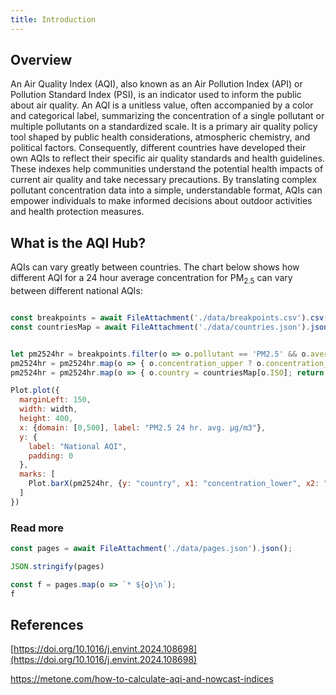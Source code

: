 ```yaml
---
title: Introduction
---
```


## Overview

An Air Quality Index (AQI), also known as an Air Pollution Index (API) or Pollution Standard Index (PSI), is an indicator used to inform the public about air quality. An AQI is a unitless value, often accompanied by a color and categorical label, summarizing the concentration of a single pollutant or multiple pollutants on a standardized scale. It is a primary air quality policy tool shaped by public health considerations, atmospheric chemistry, and political factors. Consequently, different countries have developed their own AQIs to reflect their specific air quality standards and health guidelines. These indexes help communities understand the potential health impacts of current air quality and take necessary precautions. By translating complex pollutant concentration data into a simple, understandable format, AQIs can empower individuals to make informed decisions about outdoor activities and health protection measures.

## What is the AQI Hub?

AQIs can vary greatly between countries. The chart below shows how different AQI for a 24 hour average concentration for PM<sub>2.5</sub> can vary between different national AQIs:

```js

const breakpoints = await FileAttachment('./data/breakpoints.csv').csv({typed: true});
const countriesMap = await FileAttachment('./data/countries.json').json();
```


```js

let pm2524hr = breakpoints.filter(o => o.pollutant == 'PM2.5' && o.averaging_period == '24');
pm2524hr = pm2524hr.map(o => { o.concentration_upper ? o.concentration_upper : o.concentration_upper = 500; return o})
pm2524hr = pm2524hr.map(o => { o.country = countriesMap[o.ISO]; return o})

```

```js
Plot.plot({
  marginLeft: 150,
  width: width,
  height: 400,
  x: {domain: [0,500], label: "PM2.5 24 hr. avg. µg/m3"},
  y: {
    label: "National AQI",
    padding: 0
  },
  marks: [
    Plot.barX(pm2524hr, {y: "country", x1: "concentration_lower", x2: "concentration_upper", fill: "hex"}),
  ]
})
```

### Read more

```js
const pages = await FileAttachment('./data/pages.json').json();

```

```js
JSON.stringify(pages)
```

```js
const f = pages.map(o => `* ${o}\n`);
f
```

## References

[https://doi.org/10.1016/j.envint.2024.108698](https://doi.org/10.1016/j.envint.2024.108698)

https://metone.com/how-to-calculate-aqi-and-nowcast-indices
